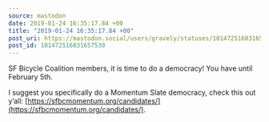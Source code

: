```yaml
---
source: mastodon
date: 2019-01-24 16:35:17.84 +00
title: "2019-01-24 16:35:17.84 +00"
post_uri: https://mastodon.social/users/gravely/statuses/101472516031657530
post_id: 101472516031657530
---
```

SF Bicycle Coalition members, it is time to do a democracy! You have until February 5th.

I suggest you specifically do a Momentum Slate democracy, check this out y’all: [https://sfbcmomentum.org/candidates/](https://sfbcmomentum.org/candidates/).


